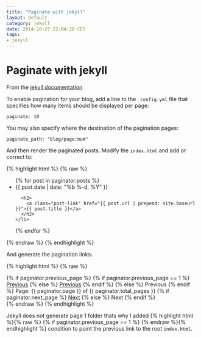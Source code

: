 ```yaml
---
title: "Paginate with jekyll"
layout: default
category: jekyll
date: 2014-10-27 22:04:20 CET
tags:
- jekyll
---
```


# Paginate with jekyll

From the [jekyll documentation](http://jekyllrb.com/docs/pagination/)

To enable pagination for your blog, add a line to the `_config.yml` file that specifies how many items should be displayed per page:

    paginate: 10

You may also specify where the destination of the pagination pages:

    paginate_path: "blog/page:num"

And then render the paginated posts.
Modify the `index.html` and add or correct to:

{% highlight html %}
{% raw %}
<ul class="post-list">
  {% for post in paginator.posts %}
    <li>
      <span class="post-meta">{{ post.date | date: "%b %-d, %Y" }}</span>

      <h2>
        <a class="post-link" href="{{ post.url | prepend: site.baseurl }}">{{ post.title }}</a>
      </h2>
    </li>
  {% endfor %}
</ul>
{% endraw %}
{% endhighlight %}

And generate the pagination links:

{% highlight html %}
{% raw %}
<!-- Pagination links -->
<div class="pagination">
  {% if paginator.previous_page %}
    {% if paginator.previous_page == 1 %}
    <a href="/" class="previous">Previous</a>
    {% else %}
    <a href="/blog/page{{ paginator.previous_page }}" class="previous">Previous</a>
    {% endif %}
  {% else %}
    <span class="previous">Previous</span>
  {% endif %}
  <span class="page_number ">Page: {{ paginator.page }} of {{ paginator.total_pages }}</span>
  {% if paginator.next_page %}
    <a href="/blog/page{{ paginator.next_page }}" class="next">Next</a>
  {% else %}
    <span class="next ">Next</span>
  {% endif %}
</div>
{% endraw %}
{% endhighlight %}

Jekyll does not generate page 1 folder thats why I added {% highlight html %}{% raw %} {% if paginator.previous_page == 1 %} {% endraw %}{% endhighlight %} condition to point the previous link to the root `index.html`.

